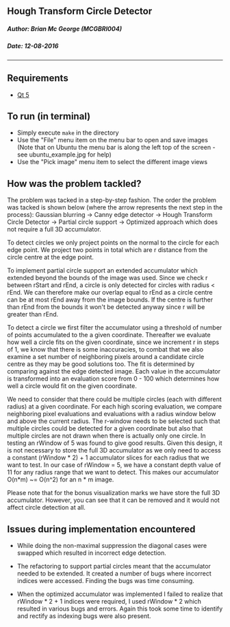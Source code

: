 Hough Transform Circle Detector
-------------------------------------
##### **Author:** Brian Mc George (MCGBRI004)
##### **Date:** 12-08-2016
----------

## Requirements
  - [Qt 5](https://www.qt.io/download-open-source/)

## To run (in terminal)
  - Simply execute ```make``` in the directory
  - Use the "File" menu item on the menu bar to open and save images (Note that on Ubuntu the menu bar is along the left top of the screen - see ubuntu_example.jpg for help)
  - Use the "Pick image" menu item to select the different image views

## How was the problem tackled?
The problem was tacked in a step-by-step fashion. The order the problem was tacked is shown below (where the arrow represents the next step in the process):
Gaussian blurring -> Canny edge detector -> Hough Transform Circle Detector -> Partial circle support -> Optimized approach which does not require a full 3D accumulator.

To detect circles we only project points on the normal to the circle for each edge point. We project two points in total which are r distance from the circle centre at the edge point.

To implement partial circle support an extended accumulator which extended beyond the bounds of the image was used. Since we check r between rStart and rEnd, a circle is only detected for circles with radius < rEnd. We can therefore make our overlap equal to rEnd as a circle centre can be at most rEnd away from the image bounds. If the centre is further than rEnd from the bounds it won't be detected anyway since r will be greater than rEnd.

To detect a circle we first filter the accumulator using a threshold of number of points accumulated to the a given coordinate. Thereafter we evaluate how well a circle fits on the given coordinate, since we increment r in steps of 1, we know that there is some inaccuracies, to combat that we also examine a set number of neighboring pixels around a candidate circle centre as they may be good solutions too. The fit is determined by comparing against the edge detected image. Each value in the accumulator is transformed into an evaluation score from 0 - 100 which determines how well a circle would fit on the given coordinate.

We need to consider that there could be multiple circles (each with different radius) at a given coordinate. For each high scoring evaluation, we compare neighboring pixel evaluations and evaluations with a radius window below and above the current radius. The r-window needs to be selected such that multiple circles could be detected for a given coordinate but also that multiple circles are not drawn when there is actually only one circle. In testing an rWindow of 5 was found to give good results. Given this design, it is not necessary to store the full 3D accumulator as we only need to access a constant (rWindow * 2) + 1 accumulator slices for each radius that we want to test. In our case of rWindow = 5, we have a constant depth value of 11 for any radius range that we want to detect. This makes our accumulator O(n*m) ~= O(n^2) for an n * m image.

Please note that for the bonus visualization marks we have store the full 3D accumulator. However, you can see that it can be removed and it would not affect circle detection at all.

## Issues during implementation encountered
  - While doing the non-maximal suppression the diagonal cases were swapped which resulted in incorrect edge detection.

  - The refactoring to support partial circles meant that the accumulator needed to be extended. It created a number of bugs where incorrect indices were accessed. Finding the bugs was time consuming.

  - When the optimized accumulator was implemented I failed to realize that rWindow * 2 + 1 indices were required, I used rWindow * 2 which resulted in various bugs and errors. Again this took some time to identify and rectify as indexing bugs were also present.
